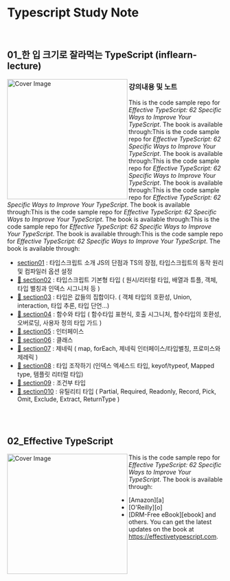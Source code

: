 # Typescript Study Note
[section01]: /study-typescript/onebite-TypeScript/section01
[section02]: /study-typescript/onebite-TypeScript/section02
[section03]: /study-typescript/onebite-TypeScript/section03
[section04]: /study-typescript/onebite-TypeScript/section04
[section05]: /study-typescript/onebite-TypeScript/section05
[section06]: /study-typescript/onebite-TypeScript/section06
[section07]: /study-typescript/onebite-TypeScript/section07
[section08]: /study-typescript/onebite-TypeScript/section08
[section09]: /study-typescript/onebite-TypeScript/section09
[section10]: /study-typescript/onebite-TypeScript/section10
<br>

## 01\_한 입 크기로 잘라먹는 TypeScript (inflearn-lecture)

<img src="https://github.com/thdud2262/study-typescript/assets/85012454/6b5f734e-bbf6-4892-b0ce-18e5c9e50ef4" width="280" title="Cover Image" align="left">

### 강의내용 및 노트
This is the code sample repo for _Effective TypeScript: 62 Specific Ways to Improve Your TypeScript_. The book is available through:This is the code sample repo for _Effective TypeScript: 62 Specific Ways to Improve Your TypeScript_. The book is available through:This is the code sample repo for _Effective TypeScript: 62 Specific Ways to Improve Your TypeScript_. The book is available through:This is the code sample repo for _Effective TypeScript: 62 Specific Ways to Improve Your TypeScript_. The book is available through:This is the code sample repo for _Effective TypeScript: 62 Specific Ways to Improve Your TypeScript_. The book is available through:This is the code sample repo for _Effective TypeScript: 62 Specific Ways to Improve Your TypeScript_. The book is available through:This is the code sample repo for _Effective TypeScript: 62 Specific Ways to Improve Your TypeScript_. The book is available through:

- <a href='https://github.com/thdud2262/study-typescript/tree/main/onebite-TypeScript/section01'>[section01]</a> : 타입스크립트 소개 JS의 단점과 TS의 장점, 타입스크립트의 동작 원리 및 컴파일러 옵션 설정
- [:memo: section02][section02] : 타입스크립트 기본형 타입 ( 원시/리터럴 타입, 배열과 튜플, 객체, 타입 별칭과 인덱스 시그니처 등 )
- [:memo: section03][section03] : 타입은 값들의 집합이다. ( 객체 타입의 호환성, Union, interaction, 타입 추론, 타입 단언...)
- [:memo: section04][section04] : 함수와 타입 ( 함수타입 표현식, 호출 시그니처, 함수타입의 호환성, 오버로딩, 사용자 정의 타입 가드 )
- [:memo: section05][section05] : 인터페이스
- [:memo: section06][section06] : 클래스
- [:memo: section07][section07] : 제네릭 ( map, forEach, 제네릭 인터페이스/타입별칭, 프로미스와 제레릭 )
- [:memo: section08][section08] : 타입 조작하기 (인덱스 엑세스드 타입, keyof/typeof, Mapped type, 템플릿 리터럴 타입)
- [:memo: section09][section09] : 조건부 타입
- [:memo: section010][section10] : 유틸리티 타입 ( Partial, Required, Readonly, Record, Pick, Omit, Exclude, Extract, ReturnType )

<br>
<br>

## 02_Effective TypeScript

<img src="https://github.com/thdud2262/study-typescript/assets/85012454/531b6998-533b-45b2-a52a-50881c6b4ed8" width="280" title="Cover Image" align="left">

This is the code sample repo for _Effective TypeScript: 62 Specific Ways to Improve Your TypeScript_. The book is available through:

- [Amazon][a]
- [O'Reilly][o]
- [DRM-Free eBook][ebook]
  and others.
  You can get the latest updates on the book at <https://effectivetypescript.com>.

<!-- 한입 TypeScript -->

[section01]: /study-typescript/onebite-TypeScript/section01
[section02]: /study-typescript/onebite-TypeScript/section02
[section03]: /study-typescript/onebite-TypeScript/section03
[section04]: /study-typescript/onebite-TypeScript/section04
[section05]: /study-typescript/onebite-TypeScript/section05
[section06]: /study-typescript/onebite-TypeScript/section06
[section07]: /study-typescript/onebite-TypeScript/section07
[section08]: /study-typescript/onebite-TypeScript/section08
[section09]: /study-typescript/onebite-TypeScript/section09
[section10]: /study-typescript/onebite-TypeScript/section10
